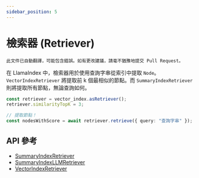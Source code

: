 ```yaml
---
sidebar_position: 5
---
```


# 檢索器 (Retriever)

`此文件已自動翻譯，可能包含錯誤。如有更改建議，請毫不猶豫地提交 Pull Request。`

在 LlamaIndex 中，檢索器用於使用查詢字串從索引中提取 `Node`。`VectorIndexRetriever` 將提取前 k 個最相似的節點。而 `SummaryIndexRetriever` 則將提取所有節點，無論查詢如何。

```typescript
const retriever = vector_index.asRetriever();
retriever.similarityTopK = 3;

// 提取節點！
const nodesWithScore = await retriever.retrieve({ query: "查詢字串" });
```

## API 參考

- [SummaryIndexRetriever](../../api/classes/SummaryIndexRetriever.md)
- [SummaryIndexLLMRetriever](../../api/classes/SummaryIndexLLMRetriever.md)
- [VectorIndexRetriever](../../api/classes/VectorIndexRetriever.md)
